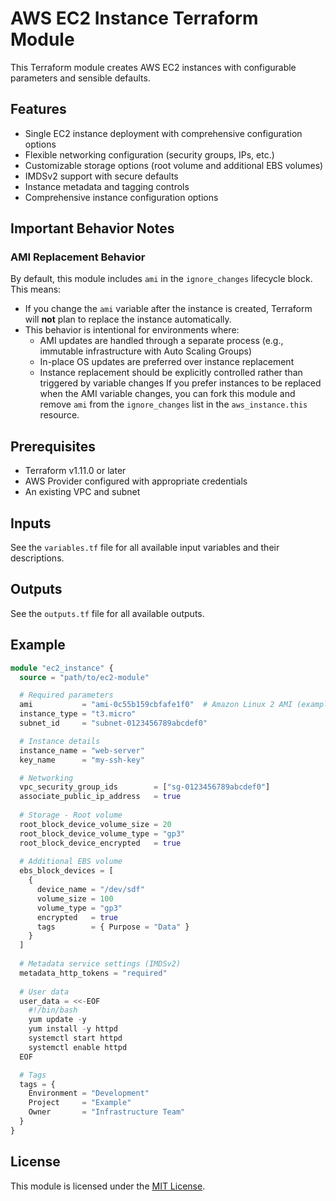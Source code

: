 # AWS EC2 Instance Terraform Module
This Terraform module creates AWS EC2 instances with configurable parameters and sensible defaults.

## Features
* Single EC2 instance deployment with comprehensive configuration options
* Flexible networking configuration (security groups, IPs, etc.)
* Customizable storage options (root volume and additional EBS volumes)
* IMDSv2 support with secure defaults
* Instance metadata and tagging controls
* Comprehensive instance configuration options

## Important Behavior Notes
### AMI Replacement Behavior
By default, this module includes `ami` in the `ignore_changes` lifecycle block. This means:
* If you change the `ami` variable after the instance is created, Terraform will **not** plan to replace the instance automatically.
* This behavior is intentional for environments where:
  * AMI updates are handled through a separate process (e.g., immutable infrastructure with Auto Scaling Groups)
  * In-place OS updates are preferred over instance replacement
  * Instance replacement should be explicitly controlled rather than triggered by variable changes
If you prefer instances to be replaced when the AMI variable changes, you can fork this module and remove `ami` from the `ignore_changes` list in the `aws_instance.this` resource.

## Prerequisites
* Terraform v1.11.0 or later
* AWS Provider configured with appropriate credentials
* An existing VPC and subnet

## Inputs
See the `variables.tf` file for all available input variables and their descriptions.

## Outputs
See the `outputs.tf` file for all available outputs.

## Example
```terraform
module "ec2_instance" {
  source = "path/to/ec2-module"

  # Required parameters
  ami           = "ami-0c55b159cbfafe1f0"  # Amazon Linux 2 AMI (example)
  instance_type = "t3.micro"
  subnet_id     = "subnet-0123456789abcdef0"

  # Instance details
  instance_name = "web-server"
  key_name      = "my-ssh-key"

  # Networking
  vpc_security_group_ids        = ["sg-0123456789abcdef0"]
  associate_public_ip_address   = true
  
  # Storage - Root volume
  root_block_device_volume_size = 20
  root_block_device_volume_type = "gp3"
  root_block_device_encrypted   = true
  
  # Additional EBS volume
  ebs_block_devices = [
    {
      device_name = "/dev/sdf"
      volume_size = 100
      volume_type = "gp3"
      encrypted   = true
      tags        = { Purpose = "Data" }
    }
  ]
  
  # Metadata service settings (IMDSv2)
  metadata_http_tokens = "required"
  
  # User data
  user_data = <<-EOF
    #!/bin/bash
    yum update -y
    yum install -y httpd
    systemctl start httpd
    systemctl enable httpd
  EOF

  # Tags
  tags = {
    Environment = "Development"
    Project     = "Example"
    Owner       = "Infrastructure Team"
  }
}
```

## License
This module is licensed under the [MIT License](LICENSE).